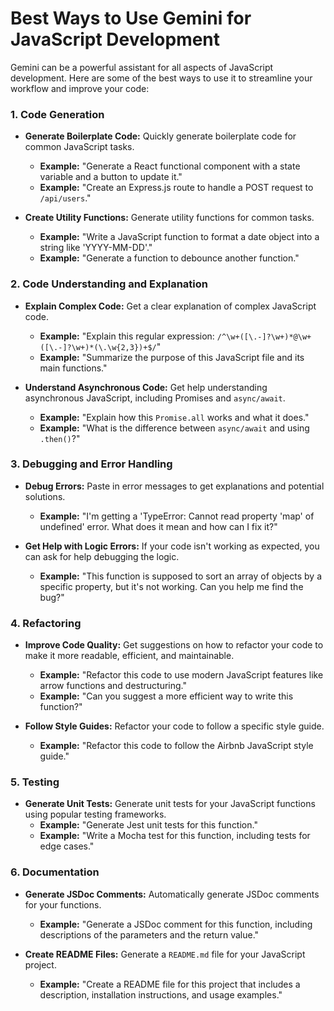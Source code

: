 # Best Ways to Use Gemini for JavaScript Development

Gemini can be a powerful assistant for all aspects of JavaScript development. Here are some of the best ways to use it to streamline your workflow and improve your code:

### 1. Code Generation

*   **Generate Boilerplate Code:** Quickly generate boilerplate code for common JavaScript tasks.
    *   **Example:** "Generate a React functional component with a state variable and a button to update it."
    *   **Example:** "Create an Express.js route to handle a POST request to `/api/users`."

*   **Create Utility Functions:** Generate utility functions for common tasks.
    *   **Example:** "Write a JavaScript function to format a date object into a string like 'YYYY-MM-DD'."
    *   **Example:** "Generate a function to debounce another function."

### 2. Code Understanding and Explanation

*   **Explain Complex Code:** Get a clear explanation of complex JavaScript code.
    *   **Example:** "Explain this regular expression: `/^\w+([\.-]?\w+)*@\w+([\.-]?\w+)*(\.\w{2,3})+$/`"
    *   **Example:** "Summarize the purpose of this JavaScript file and its main functions."

*   **Understand Asynchronous Code:** Get help understanding asynchronous JavaScript, including Promises and `async/await`.
    *   **Example:** "Explain how this `Promise.all` works and what it does."
    *   **Example:** "What is the difference between `async/await` and using `.then()`?"

### 3. Debugging and Error Handling

*   **Debug Errors:** Paste in error messages to get explanations and potential solutions.
    *   **Example:** "I'm getting a 'TypeError: Cannot read property 'map' of undefined' error. What does it mean and how can I fix it?"

*   **Get Help with Logic Errors:** If your code isn't working as expected, you can ask for help debugging the logic.
    *   **Example:** "This function is supposed to sort an array of objects by a specific property, but it's not working. Can you help me find the bug?"

### 4. Refactoring

*   **Improve Code Quality:** Get suggestions on how to refactor your code to make it more readable, efficient, and maintainable.
    *   **Example:** "Refactor this code to use modern JavaScript features like arrow functions and destructuring."
    *   **Example:** "Can you suggest a more efficient way to write this function?"

*   **Follow Style Guides:** Refactor your code to follow a specific style guide.
    *   **Example:** "Refactor this code to follow the Airbnb JavaScript style guide."

### 5. Testing

*   **Generate Unit Tests:** Generate unit tests for your JavaScript functions using popular testing frameworks.
    *   **Example:** "Generate Jest unit tests for this function."
    *   **Example:** "Write a Mocha test for this function, including tests for edge cases."

### 6. Documentation

*   **Generate JSDoc Comments:** Automatically generate JSDoc comments for your functions.
    *   **Example:** "Generate a JSDoc comment for this function, including descriptions of the parameters and the return value."

*   **Create README Files:** Generate a `README.md` file for your JavaScript project.
    *   **Example:** "Create a README file for this project that includes a description, installation instructions, and usage examples."
